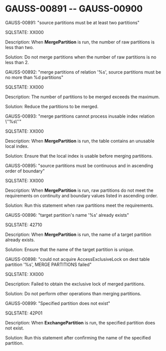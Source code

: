 # GAUSS-00891 -- GAUSS-00900<a name="EN-US_TOPIC_0302073049"></a>

GAUSS-00891: "source partitions must be at least two partitions"

SQLSTATE: XX000

Description: When  **MergePartition**  is run, the number of raw partitions is less than two.

Solution: Do not merge partitions when the number of raw partitions is no less than 2.

GAUSS-00892: "merge partitions of relation '%s', source partitions must be no more than %d partitions"

SQLSTATE: XX000

Description: The number of partitions to be merged exceeds the maximum.

Solution: Reduce the partitions to be merged.

GAUSS-00893: "merge partitions cannot process inusable index relation \\''%s\\''"

SQLSTATE: XX000

Description: When  **MergePartition**  is run, the table contains an unusable local index.

Solution: Ensure that the local index is usable before merging partitions.

GAUSS-00895: "source partitions must be continuous and in ascending order of boundary"

SQLSTATE: XX000

Description: When  **MergePartition**  is run, raw partitions do not meet the requirements on continuity and boundary values listed in ascending order.

Solution: Run this statement when raw partitions meet the requirements.

GAUSS-00896: "target partition's name '%s' already exists"

SQLSTATE: 42710

Description: When  **MergePartition**  is run, the name of a target partition already exists.

Solution: Ensure that the name of the target partition is unique.

GAUSS-00898: "could not acquire AccessExclusiveLock on dest table partition '%s', MERGE PARTITIONS failed"

SQLSTATE: XX000

Description: Failed to obtain the exclusive lock of merged partitions.

Solution: Do not perform other operations than merging partitions.

GAUSS-00899: "Specified partition does not exist"

SQLSTATE: 42P01

Description: When  **ExchangePartition**  is run, the specified partition does not exist.

Solution: Run this statement after confirming the name of the specified partition.

